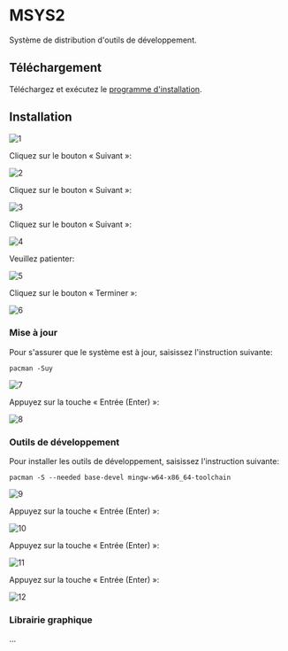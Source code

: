 # MSYS2

Système de distribution d'outils de développement.

## Téléchargement

Téléchargez et exécutez le [programme d'installation](https://www.msys2.org/).

## Installation

![1](Images/MSYS201.png)

Cliquez sur le bouton « Suivant »:

![2](Images/MSYS202.png)

Cliquez sur le bouton « Suivant »:

![3](Images/MSYS203.png)

Cliquez sur le bouton « Suivant »:

![4](Images/MSYS204.png)

Veuillez patienter:

![5](Images/MSYS205.png)

Cliquez sur le bouton « Terminer »:

![6](Images/MSYS206.png)

### Mise à jour

Pour s'assurer que le système est à jour, saisissez l'instruction suivante:

```
pacman -Suy
```

![7](Images/MSYS207.png)

Appuyez sur la touche « Entrée (Enter) »:

![8](Images/MSYS208.png)

### Outils de développement

Pour installer les outils de développement, saisissez l'instruction suivante:

```
pacman -S --needed base-devel mingw-w64-x86_64-toolchain
```

![9](Images/MSYS209.png)

Appuyez sur la touche « Entrée (Enter) »:

![10](Images/MSYS210.png)

Appuyez sur la touche « Entrée (Enter) »:

![11](Images/MSYS211.png)

Appuyez sur la touche « Entrée (Enter) »:

![12](Images/MSYS212.png)

### Librairie graphique

...
